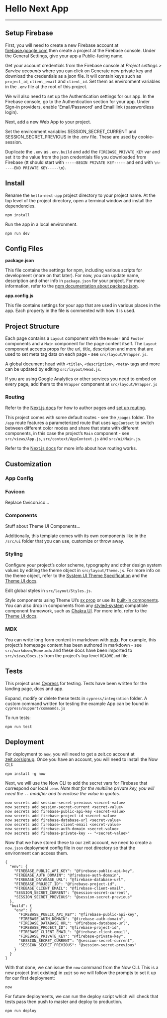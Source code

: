 # Hello Next App

---

## Setup Firebase

First, you will need to create a new Firebase account at [firebase.google.com](https://firebase.google.com/) then create a project at the Firebase console. Under the General Settings, give your app a Public-facing name.

Get your account credentials from the Firebase console at _Project settings > Service accounts_ where you can click on Generate new private key and download the credentials as a json file. It will contain keys such as `project_id`, `client_email` and `client_id`. Set them as environment variables in the `.env` file at the root of this project.

We will also need to set up the Authentication settings for our app. In the Firebase console, go to the Authentication section for your app. Under Sign-in providers, enable 'Email/Password' and Email link (passwordless login).

Next, add a new Web App to your project.

Set the environment variables SESSION_SECRET_CURRENT and SESSION_SECRET_PREVIOUS in the .env file. These are used by cookie-session.

Duplicate the `.env` as `.env.build` and add the `FIREBASE_PRIVATE_KEY` var and set it to the value from the json credentials file you downloaded from Firebase (tt should start with `-----BEGIN PRIVATE KEY-----` and end with `\n-----END PRIVATE KEY-----\n`).

## Install

Rename the `hello-next-app` project directory to your project name. At the top level of the project directory, open a terminal window and install the dependencies.

```
npm install
```

Run the app in a local environment.

```
npm run dev
```

## Config Files

**package.json**

This file contains the settings for npm, including various scripts for development (more on that later). For now, you can update name, description and other info in `package.json` for your project. For more information, refer to the [npm documentation about package.json](https://docs.npmjs.com/creating-a-package-json-file).

**app.config.js**

This file contains settings for your app that are used in various places in the app. Each property in the file is commented with how it is used.

## Project Structure

Each page contains a `Layout` component with the `Header` and `Footer` components and a `Main` component for the page content itself. The `Layout` component accepts props for the url, title, description and more that are used to set meta tag data on each page - see `src/layout/Wrapper.js`.

A global document head with `<title>`, `<description>`, `<meta>` tags and more can be updated by editing `src/layout/Head.js`.

If you are using Google Analytics or other services you need to embed on every page, add them to the `Wrapper` component at `src/layout/Wrapper.js`

### Routing

Refer to the [Next.js docs](https://nextjs.org/docs/basic-features/pages) for how to author pages and [set up routing](https://nextjs.org/docs/routing/introduction).

This project comes with some default routes - see the `/pages` folder. The `/app` route features a parameterized route that uses `AppContext` to switch between different color modes and share that state with different components, in this case the project’s `Main` component - see `src/views/App.js`, `src/context/AppContext.js` and `src/ui/Main.js`.

Refer to the [Next.js docs](https://nextjs.org/docs/routing/introduction) for more info about how routing works.

## Customization

### App Config

### Favicon

Replace favicon.ico...

### Components

Stuff about Theme UI Components...

Additionally, this template comes with its own components like in the `/src/ui` folder that you can use, customize or throw away.

### Styling

Configure your project’s color scheme, typography and other design system values by editing the theme object in `src/layout/Theme.js`. For more info on the theme object, refer to the [System UI Theme Specification](https://system-ui.com/theme/) and the [Theme UI docs](https://theme-ui.com/theming).

Edit global styles in `src/layout/Styles.js`.

Style components using Theme UI’s [sx prop](https://theme-ui.com/sx-prop) or use its [built-in components](https://theme-ui.com/components). You can also drop in components from any [styled-system](https://styled-system.com/) compatible component framework, such as [Chakra UI](https://chakra-ui.com/). For more info, refer to the [Theme UI docs](https://theme-ui.com/theming).

### MDX

You can write long form content in markdown with [mdx](https://mdxjs.com/). For example, this project’s homepage content has been authored in markdown - see `src/markdown/Home.mdx` and these docs have been imported to `src/views/Docs.js` from the project’s top level `README.md` file.

## Tests

This project uses [Cypress](https://www.cypress.io/) for testing. Tests have been written for the landing page, docs and app.

Expand, modify or delete these tests in `cypress/integration` folder. A custom command written for testing the example App can be found in `cypress/support/commands.js`

To run tests:

```
npm run test
```

## Deployment

For deployment to `now`, you will need to get a zeit.co account at [zeit.co/signup](https://zeit.co/signup). Once you have an account, you will need to install the Now CLI:

```
npm install -g now
```

Next, we will use the Now CLI to add the secret vars for Firebase that correspond our local `.env`. _Note that for the multiline private key, you will need the `--` modifier and to enclose the value in quotes._

```
now secrets add session-secret-previous <secret-value>
now secrets add session-secret-current <secret-value>
now secrets add firebase-public-api-key <secret-value>
now secrets add firebase-project-id <secret-value>
now secrets add firebase-database-url <secret-value>
now secrets add firebase-client-email <secret-value>
now secrets add firebase-auth-domain <secret-value>
now secrets add firebase-private-key -- "<secret-value>"
```

Now that we have stored these to our zeit account, we need to create a `now.json` deployment config file in our root directory so that the environment can access them.

```
{
  "env": {
    "FIREBASE_PUBLIC_API_KEY": "@firebase-public-api-key",
    "FIREBASE_AUTH_DOMAIN": "@firebase-auth-domain",
    "FIREBASE_DATABASE_URL": "@firebase-database-url",
    "FIREBASE_PROJECT_ID": "@firebase-project-id",
    "FIREBASE_CLIENT_EMAIL": "@firebase-client-email",
    "SESSION_SECRET_CURRENT": "@session-secret-current",
    "SESSION_SECRET_PREVIOUS": "@session-secret-previous"
  },
  "build": {
    "env": {
      "FIREBASE_PUBLIC_API_KEY": "@firebase-public-api-key",
      "FIREBASE_AUTH_DOMAIN": "@firebase-auth-domain",
      "FIREBASE_DATABASE_URL": "@firebase-database-url",
      "FIREBASE_PROJECT_ID": "@firebase-project-id",
      "FIREBASE_CLIENT_EMAIL": "@firebase-client-email",
      "FIREBASE_PRIVATE_KEY": "@firebase-private-key",
      "SESSION_SECRET_CURRENT": "@session-secret-current",
      "SESSION_SECRET_PREVIOUS": "@session-secret-previous"
    }
  }
}
```

With that done, we can issue the `now` command from the Now CLI. This is a new project (not existing) in `zeit` so we will follow the prompts to set it up for our first deployment:

```
now
```

For future deployments, we can run the deploy script which will check that tests pass then push to master and deploy to production.

```
npm run deploy
```
